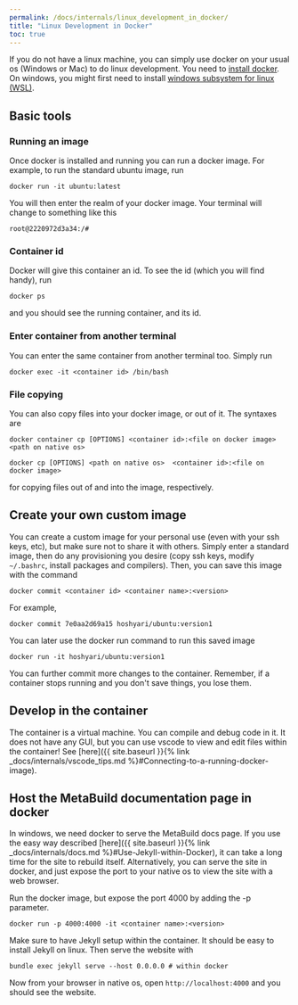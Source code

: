 ```yaml
---
permalink: /docs/internals/linux_development_in_docker/
title: "Linux Development in Docker"
toc: true
---
```


If you do not have a linux machine, you can simply use docker on your usual os (Windows or Mac) to do linux development. You need to [install docker](https://docs.docker.com/get-docker/). On windows, you might first need to install [windows subsystem for linux (WSL)](https://docs.microsoft.com/en-us/windows/wsl/install-win10).

## Basic tools

### Running an image

Once docker is installed and running you can run a docker image. For example, to run the standard ubuntu image, run
```terminal
docker run -it ubuntu:latest
```
You will then enter the realm of your docker image. Your terminal will change to something like this
```terminal
root@2220972d3a34:/#
```

### Container id

Docker will give this container an id. To see the id (which you will find handy), run
```terminal
docker ps
```
and you should see the running container, and its id.

### Enter container from another terminal 

You can enter the same container from another terminal too. Simply run
```terminal
docker exec -it <container id> /bin/bash 
```

### File copying

You can also copy files into your docker image, or out of it. The syntaxes are
```terminal
docker container cp [OPTIONS] <container id>:<file on docker image> <path on native os>

docker cp [OPTIONS] <path on native os>  <container id>:<file on docker image>
```
for copying files out of and into the image, respectively.

## Create your own custom image

You can create a custom image for your personal use (even with your ssh keys, etc), but make sure not to share it with others. Simply enter a standard image, then do any provisioning you desire (copy ssh keys, modify `~/.bashrc`, install packages and compilers). Then, you can save this image with the command
```terminal
docker commit <container id> <container name>:<version>
```
For example,
```terminal
docker commit 7e0aa2d69a15 hoshyari/ubuntu:version1
```
You can later use the docker run command to run this saved image
```terminal
docker run -it hoshyari/ubuntu:version1
```

You can further commit more changes to the container. Remember, if a container stops running and you don't save things, you lose them.

## Develop in the container

The container is a virtual machine. You can compile and debug code in it. It does not have any GUI, but you can use vscode to view and edit files within the container! See [here]({{ site.baseurl }}{% link _docs/internals/vscode_tips.md %}#Connecting-to-a-running-docker-image).

## Host the MetaBuild documentation page in docker

In windows, we need docker to serve the MetaBuild docs page. If you use the easy way described [here]({{ site.baseurl }}{% link _docs/internals/docs.md %}#Use-Jekyll-within-Docker), it can take a long time for the site to rebuild itself. Alternatively, you can serve the site in docker, and just expose the port to your native os to view the site with a web browser.

Run the docker image, but expose the port 4000 by adding the -p parameter.
```terminal
docker run -p 4000:4000 -it <container name>:<version>
```
Make sure to have Jekyll setup within the container. It should be easy to install Jekyll on linux. Then serve the website with 
```terminal
bundle exec jekyll serve --host 0.0.0.0 # within docker
```
Now from your browser in native os, open `http://localhost:4000` and you should see the website.
